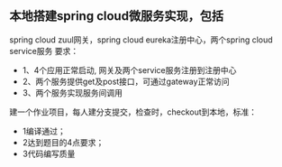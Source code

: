 ## 本地搭建spring cloud微服务实现，包括
spring cloud zuul网关，spring cloud eureka注册中心，两个spring cloud service服务
要求：
- 1、4个应用正常启动, 网关及两个service服务注册到注册中心
- 2、两个服务提供get及post接口，可通过gateway正常访问
- 3、两个服务实现服务间调用

建一个作业项目，每人建分支提交，检查时，checkout到本地，标准：
- 1编译通过；  
- 2达到题目的4点要求；  
- 3代码编写质量